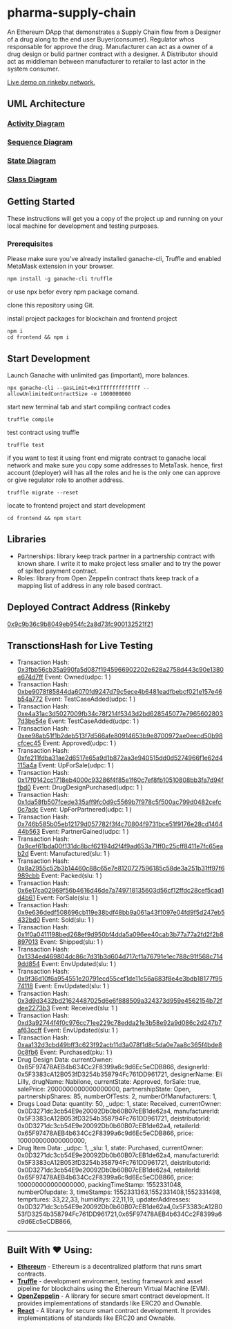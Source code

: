 # pharma-supply-chain
An Ethereum DApp that demonstrates a Supply Chain flow from a Designer of a drug along to the end user Buyer(consumer). Regulator whos responsable for approve the drug. Manufacturer can act as a owner of a drug design or bulid partner contract with a designer. A Distributor should act as middleman between manufacturer to retailer to last actor in the system consumer.

[Live demo on rinkeby network.](https://drugn-drugz-ukdhcdvqtk.now.sh/)


## UML Architecture

### [Activity Diagram](architecture/ActivityDiagram.png)

### [Sequence Diagram](architecture/SequenceDiagram.png)

### [State Diagram](architecture/StateDiagram.png)

### [Class Diagram](architecture/ClassDiagram.png)

## Getting Started

These instructions will get you a copy of the project up and running on your local machine for development and testing purposes.
### Prerequisites
Please make sure you've already installed ganache-cli, Truffle and enabled MetaMask extension in your browser.
```
npm install -g ganache-cli truffle
```
or use npx befor every npm package comand.

clone this repository using Git.

install project packages for blockchain and frontend project
```
npm i 
cd frontend && npm i
```

## Start Development
Launch Ganache with unlimited gas (important), more balances.
```
npx ganache-cli --gasLimit=0x1fffffffffffff --allowUnlimitedContractSize -e 1000000000
```
start new terminal tab and start compiling contract codes
```
truffle compile
```
test contract using truffle 
```
truffle test
```
if you want to test it using front end migrate contract to ganache local network and make sure you copy some addresses to MetaTask. hence, first account (deployer) will has all the roles and he is the only one can approve or give regulator role to another address.
```
truffle migrate --reset
```
locate to frontend project and start development
```
cd frontend && npm start
```

## Libraries

- Partnerships: library keep track partner in a partnership contract with known share. I write it to make project less smaller and to try the power of spilted payment contract.
- Roles: library from Open Zeppelin contract thats keep track of a mapping list of address in any role based contract.


## Deployed Contract Address (Rinkeby

[0x9c9b36c9b8049eb954fc2a8d73fc900132521f21](https://rinkeby.etherscan.io/address/0x9c9b36c9b8049eb954fc2a8d73fc900132521f21)


## TransctionsHash for Live Testing 

- Transaction Hash: [0x3fbb56cb35a990fa5d087f1945966902202e628a2758d443c90e1380e674d7ff](https://rinkeby.etherscan.io/tx/0x3fbb56cb35a990fa5d087f1945966902202e628a2758d443c90e1380e674d7ff) Event: Owned(udpc: 1 )
- Transaction Hash: [0xbe9078f85844da6070fd9247d79c5ece4b6481eadfbebcf021e157e46b54a772](https://rinkeby.etherscan.io/tx/0xbe9078f85844da6070fd9247d79c5ece4b6481eadfbebcf021e157e46b54a772) Event: TestCaseAdded(udpc: 1 )
- Transaction Hash: [0xe4a31ac3d5027009fb34c78f214f5343d2bd628545077e79656028037d3be54e](https://rinkeby.etherscan.io/tx/0xe4a31ac3d5027009fb34c78f214f5343d2bd628545077e79656028037d3be54e) Event: TestCaseAdded(udpc: 1 )
- Transaction Hash: [0xee98ab51f1b2deb513f7d566afe80914653b9e8700972ae0eecd50b98cfcec45](https://rinkeby.etherscan.io/tx/0xee98ab51f1b2deb513f7d566afe80914653b9e8700972ae0eecd50b98cfcec45) Event: Approved(udpc: 1 )
- Transaction Hash: [0xfe211fdba31ae2d6517e65a9d1b872aa3e940515dd0d5274966f1e62d4115a4a](https://rinkeby.etherscan.io/tx/0xfe211fdba31ae2d6517e65a9d1b872aa3e940515dd0d5274966f1e62d4115a4a) Event: UpForSale(udpc: 1 )
- Transaction Hash: [0x17f0142cc1718eb4000c93286f4f85e1f60c7ef8fb10510808bb3fa7d94ffbd0](https://rinkeby.etherscan.io/tx/0x17f0142cc1718eb4000c93286f4f85e1f60c7ef8fb10510808bb3fa7d94ffbd0) Event: DrugDesignPurchased(udpc: 1 )
- Transaction Hash: [0x1da58fb507fcede335aff9fc0d9c5569b7f978c5f500ac799d0482cefc0c7adc](https://rinkeby.etherscan.io/tx/0x1da58fb507fcede335aff9fc0d9c5569b7f978c5f500ac799d0482cefc0c7adc) Event: UpForPartnered(udpc: 1 )
- Transaction Hash: [0x746b585b05eb12179d057782f3f4c70804f9731bce51f9176e28cd146444b563](https://rinkeby.etherscan.io/tx/0x746b585b05eb12179d057782f3f4c70804f9731bce51f9176e28cd146444b563) Event: PartnerGained(udpc: 1 )
- Transaction Hash: [0x9cef61bda00f131dc8bcf62194d2f4f9ad653a71ff0c25cff8411e7fc65eab2d](https://rinkeby.etherscan.io/tx/0x9cef61bda00f131dc8bcf62194d2f4f9ad653a71ff0c25cff8411e7fc65eab2d) Event: Manufactured(slu: 1 )
- Transaction Hash: [0x8a2955c52b3b14460c88c65e7e8120727596185c58de3a251b31ff97f6989cbb](https://rinkeby.etherscan.io/tx/0x8a2955c52b3b14460c88c65e7e8120727596185c58de3a251b31ff97f6989cbb) Event: Packed(slu: 1 )
- Transaction Hash: [0x6e17ca02969f56b4616d46de7a749718135603d56cf12ffdc28cef5cad1d4b61](https://rinkeby.etherscan.io/tx/0x6e17ca02969f56b4616d46de7a749718135603d56cf12ffdc28cef5cad1d4b61) Event: ForSale(slu: 1 )
- Transaction Hash: [0x9e636dedf508696cb119e38bdf48bb9a061a43f1097e04fd9f5d247eb5432bd0](https://rinkeby.etherscan.io/tx/0x9e636dedf508696cb119e38bdf48bb9a061a43f1097e04fd9f5d247eb5432bd0) Event: Sold(slu: 1 )
- Transaction Hash: [0x1f0a0411198bed268ef9d950bf4dda5a096ee40cab3b77a77a2fd2f2b8897013](https://rinkeby.etherscan.io/tx/0x1f0a0411198bed268ef9d950bf4dda5a096ee40cab3b77a77a2fd2f2b8897013) Event: Shipped(slu: 1 )
- Transaction Hash: [0x1334ed469804dc86c7d31b3d604d717cf1a76791e1ec788c91f568c7149dd854](https://rinkeby.etherscan.io/tx/0x1334ed469804dc86c7d31b3d604d717cf1a76791e1ec788c91f568c7149dd854) Event: EnvUpdated(slu: 1 )
- Transaction Hash: [0x9f36d10f6a954551e20791ecd55cef1de11c56a683f8e4e3bdb18177f9574118](https://rinkeby.etherscan.io/tx/0x9f36d10f6a954551e20791ecd55cef1de11c56a683f8e4e3bdb18177f9574118) Event: EnvUpdated(slu: 1 )
- Transaction Hash: [0x3d9d3432bd21624487025d6e6f888509a324373d959e4562154b72fdee2273b3](https://rinkeby.etherscan.io/tx/0x3d9d3432bd21624487025d6e6f888509a324373d959e4562154b72fdee2273b3) Event: Received(slu: 1 )
- Transaction Hash: [0xd3a92744f4f0c976cc71ee229c78edda21e3b58e92a9d086c2d247b7af63ccff](https://rinkeby.etherscan.io/tx/0xd3a92744f4f0c976cc71ee229c78edda21e3b58e92a9d086c2d247b7af63ccff) Event: EnvUpdated(slu: 1 )
- Transaction Hash: [0xaa132d3cbd49bff3c623f92acb11d3a078f1d8c5da0e7aa8c365f4bde80c8fb6](https://rinkeby.etherscan.io/tx/0xaa132d3cbd49bff3c623f92acb11d3a078f1d8c5da0e7aa8c365f4bde80c8fb6) Event: Purchased(pku: 1 )
- Drug Design Data: currentOwner: 0x65F97478AEB4b634Cc2F8399a6c9d6Ec5eCDB866, designerId: 0x5F3383cA12B053fD3254b358794Fc761DD961721, designerName: Eli Lilly, drugName: Nabilone, currentState: Approved, forSale: true, salePrice: 2000000000000000000, partnershipState: Open, partnershipShares: 85, numberOfTests: 2, numberOfManufacturers: 1,
- Drugs Load Data: quantity: 50, _udpc: 1, state: Received, currentOwner: 0x0D3271dc3cb54E9e20092Db0b60B07cEB1de62a4, manufacturerId: 0x5F3383cA12B053fD3254b358794Fc761DD961721, deistributorId: 0x0D3271dc3cb54E9e20092Db0b60B07cEB1de62a4, retailerId: 0x65F97478AEB4b634Cc2F8399a6c9d6Ec5eCDB866, price: 100000000000000000,
- Drug Item Data: _udpc: 1, _slu: 1, state: Purchased, currentOwner: 0x0D3271dc3cb54E9e20092Db0b60B07cEB1de62a4, manufacturerId: 0x5F3383cA12B053fD3254b358794Fc761DD961721, deistributorId: 0x0D3271dc3cb54E9e20092Db0b60B07cEB1de62a4, retailerId: 0x65F97478AEB4b634Cc2F8399a6c9d6Ec5eCDB866, price: 100000000000000000, packingTimeStamp: 1552331048, numberOfupdate: 3, timeStamps: 1552331363,1552331408,1552331498, temprtures: 33,22,33, humiditys: 22,11,19, updaterAddresses: 0x0D3271dc3cb54E9e20092Db0b60B07cEB1de62a4,0x5F3383cA12B053fD3254b358794Fc761DD961721,0x65F97478AEB4b634Cc2F8399a6c9d6Ec5eCDB866,


---
## Built With ❤️ Using: 
* [**Ethereum**](https://www.ethereum.org/) - Ethereum is a decentralized platform that runs smart contracts.
* [**Truffle**](https://truffleframework.com/) - development environment, testing framework and asset pipeline for blockchains using the Ethereum Virtual Machine (EVM).
* [**OpenZeppelin**](https://openzeppelin.org/) -  A library for secure smart contract development. It provides implementations of standards like ERC20 and Ownable.
* [**React**](https://openzeppelin.org/) -  A library for secure smart contract development. It provides implementations of standards like ERC20 and Ownable.
